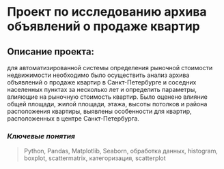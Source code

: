 # Проект по исследованию архива объявлений о продаже квартир  

## Описание проекта: 
для автоматизированной системы определения рыночной стоимости недвижимости необходимо было осуществить анализ архива объявлений о продаже квартир в Санкт-Петербурге и соседних населенных пунктах за несколько лет и определить параметры, влияющие на рыночную стоимость квартир. Было оценено влияние общей площади, жилой площади, этажа, высоты потолков и района расположения квартиры, выявлены особенности для квартир, расположенных в центре Санкт-Петербурга.

### _Ключевые понятия_
> Python, Pandas, Matplotlib, Seaborn, обработка данных, histogram, boxplot, scattermatrix, категоризация, scatterplot